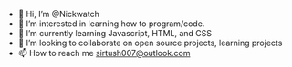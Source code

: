 - 👋 Hi, I’m @Nickwatch
- 👀 I’m interested in learning how to program/code.
- 🌱 I’m currently learning Javascript, HTML, and CSS
- 💞️ I’m looking to collaborate on open source projects, learning projects
- 📫 How to reach me sirtush007@outlook.com

<!---
Nickwatch/Nickwatch is a ✨ special ✨ repository because its `README.md` (this file) appears on your GitHub profile.
You can click the Preview link to take a look at your changes.
--->
